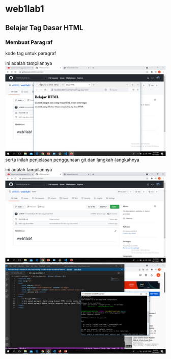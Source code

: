 # web1lab1
## Belajar Tag Dasar HTML

### Membuat Paragraf
kode tag untuk paragraf <p>
ini adalah tampilannya
![gambar 3](screenshot/git3.png)
serta inilah penjelasan penggunaan git dan langkah-langkahnya <p>
ini adalah tampilannya
![gambar 2](screenshot/git2.png)
![gambar 1](screenshot/git1.png)